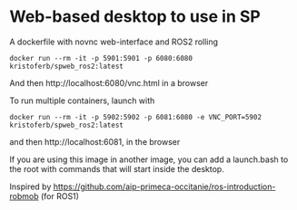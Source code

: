 # Web-based desktop to use in SP
A dockerfile with novnc web-interface and ROS2 rolling


```console
docker run --rm -it -p 5901:5901 -p 6080:6080 kristoferb/spweb_ros2:latest
```

And then http://localhost:6080/vnc.html in a browser

To run multiple containers, launch with
```console
docker run --rm -it -p 5902:5902 -p 6081:6080 -e VNC_PORT=5902 kristoferb/spweb_ros2:latest
```

and then http://localhost:6081, in the browser


If you are using this image in another image, you can add a launch.bash to the root with commands that will start inside the desktop.

Inspired by https://github.com/aip-primeca-occitanie/ros-introduction-robmob (for ROS1)

